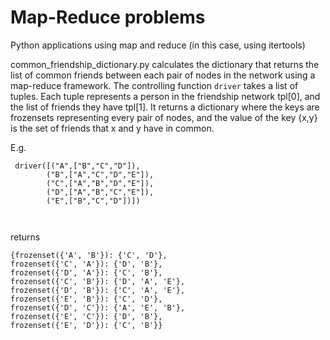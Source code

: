 # Map-Reduce problems

 Python applications using map and reduce (in this case, using itertools)
 
 common_friendship_dictionary.py calculates the dictionary that returns the list of common friends between each pair of nodes in the network using a map-reduce framework.
 The controlling function `driver` takes a list of tuples. Each tuple represents a person in the friendship network tpl[0], and the list of friends they have tpl[1].
 It returns a dictionary where the keys are frozensets representing every pair of nodes, and the value of the key {x,y} is the set of friends that x and y have in common.
 
 E.g.
 ```
  driver([("A",["B","C","D"]),
         ("B",["A","C","D","E"]),
         ("C",["A","B","D","E"]),
         ("D",["A","B","C","E"]),
         ("E",["B","C","D"])])
 
 
 
 ```

returns
```
{frozenset({'A', 'B'}): {'C', 'D'},
frozenset({'C', 'A'}): {'D', 'B'},
frozenset({'D', 'A'}): {'C', 'B'},
frozenset({'C', 'B'}): {'D', 'A', 'E'},
frozenset({'D', 'B'}): {'C', 'A', 'E'},
frozenset({'E', 'B'}): {'C', 'D'}, 
frozenset({'D', 'C'}): {'A', 'E', 'B'},
frozenset({'E', 'C'}): {'D', 'B'}, 
frozenset({'E', 'D'}): {'C', 'B'}}
```
 
